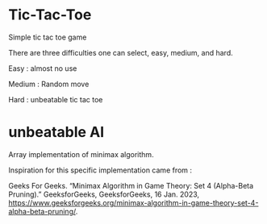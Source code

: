 # Tic-Tac-Toe
Simple tic tac toe game

There are three difficulties one can select, easy, medium, and hard.

Easy : almost no use

Medium : Random move

Hard : unbeatable tic tac toe


# unbeatable AI

Array implementation of minimax algorithm.  

Inspiration for this specific implementation came from : 

Geeks For Geeks. “Minimax Algorithm in Game Theory: Set 4 (Alpha-Beta Pruning).” GeeksforGeeks, GeeksforGeeks, 16 Jan. 2023, https://www.geeksforgeeks.org/minimax-algorithm-in-game-theory-set-4-alpha-beta-pruning/. 
